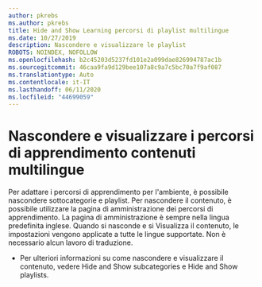 ```yaml
---
author: pkrebs
ms.author: pkrebs
title: Hide and Show Learning percorsi di playlist multilingue
ms.date: 10/27/2019
description: Nascondere e visualizzare le playlist
ROBOTS: NOINDEX, NOFOLLOW
ms.openlocfilehash: b2c45203d5237fd101e2a099dae826994787ac1b
ms.sourcegitcommit: 46caa9fa9d129bee107a8c9a7c5bc70a7f9af087
ms.translationtype: Auto
ms.contentlocale: it-IT
ms.lasthandoff: 06/11/2020
ms.locfileid: "44699059"
---
```

# <a name="hide-and-show-learning-pathways-multilingual-content"></a>Nascondere e visualizzare i percorsi di apprendimento contenuti multilingue 

Per adattare i percorsi di apprendimento per l'ambiente, è possibile nascondere sottocategorie e playlist. Per nascondere il contenuto, è possibile utilizzare la pagina di amministrazione dei percorsi di apprendimento. La pagina di amministrazione è sempre nella lingua predefinita inglese. Quando si nasconde e si Visualizza il contenuto, le impostazioni vengono applicate a tutte le lingue supportate. Non è necessario alcun lavoro di traduzione. 

- Per ulteriori informazioni su come nascondere e visualizzare il contenuto, vedere Hide and Show subcategories e Hide and Show playlists. 



